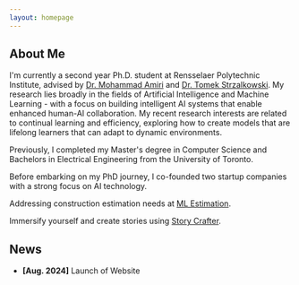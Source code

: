 ```yaml
---
layout: homepage
---
```


## About Me

I'm currently a second year Ph.D. student at Rensselaer Polytechnic Institute, advised by [Dr. Mohammad Amiri](https://mmamiri.github.io/) and [Dr. Tomek Strzalkowski](https://lacailab.cogsci.rpi.edu/). My research lies broadly in the fields of Artificial Intelligence and Machine Learning - with a focus on building intelligent AI systems that enable enhanced human-AI collaboration. My recent research interests are related to continual learning and efficiency, exploring how to create models that are lifelong learners that can adapt to dynamic environments.

Previously, I completed my Master's degree in Computer Science and Bachelors in Electrical Engineering from the University of Toronto.

Before embarking on my PhD journey, I co-founded two startup companies with a strong focus on AI technology.

Addressing construction estimation needs at [ML Estimation](https://mlestimation.com/).

Immersify yourself and create stories using [Story Crafter](https://storycrafter.ai/).

## News

- **[Aug. 2024]** Launch of Website
